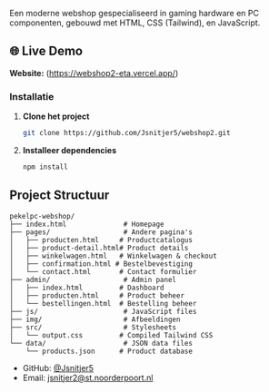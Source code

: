 Een moderne webshop gespecialiseerd in gaming hardware en PC componenten, gebouwd met HTML, CSS (Tailwind), en JavaScript.

## 🌐 Live Demo

**Website:** (https://webshop2-eta.vercel.app/)

### Installatie

1. **Clone het project**
   ```bash
   git clone https://github.com/Jsnitjer5/webshop2.git
   ```

2. **Installeer dependencies**
   ```bash
   npm install
   ```

## Project Structuur

```
pekelpc-webshop/
├── index.html              # Homepage
├── pages/                  # Andere pagina's
│   ├── producten.html     # Productcatalogus
│   ├── product-detail.html# Product details
│   ├── winkelwagen.html   # Winkelwagen & checkout
│   ├── confirmation.html # Bestelbevestiging
│   └── contact.html       # Contact formulier
├── admin/                  # Admin panel
│   ├── index.html         # Dashboard
│   ├── producten.html     # Product beheer
│   └── bestellingen.html  # Bestelling beheer
├── js/                     # JavaScript files
├── img/                    # Afbeeldingen
├── src/                    # Stylesheets
│   └── output.css         # Compiled Tailwind CSS
└── data/                   # JSON data files
    └── products.json      # Product database
```

- GitHub: [@Jsnitjer5](https://github.com/Jsnitjer5)
- Email: jsnitjer2@st.noorderpoort.nl
